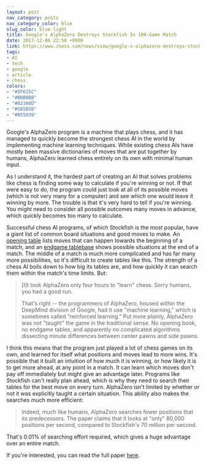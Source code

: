 ```yaml
---
layout: post
nav_category: posts
nav_category_color: blue
slug_color: blue-light
title: Google's AlphaZero Destroys Stockfish In 100-Game Match
date: 2017-12-06 22:58 +0900
link: https://www.chess.com/news/view/google-s-alphazero-destroys-stockfish-in-100-game-match
tags:
- AI
- tech
- google
- article
- chess
colors:
- "#5F625C"
- "#BBBBBB"
- "#023A8D"
- "#5B5B5B"
- "#B55039"
---
```


Google's AlphaZero program is a machine that plays chess, and it has managed to quickly become the strongest chess AI in the world by implementing machine learning techniques. While existing chess AIs have mostly been massive dictionaries of moves that are put together by humans, AlphaZero learned chess entirely on its own with minimal human input. 

As I understand it, the hardest part of creating an AI that solves problems like chess is finding some way to calculate if you're winning or not. If that were easy to do, the program could just look at all of its possible moves (which is not very many for a computer) and see which one would leave it winning by more. The trouble is that it's very hard to tell if you're winning. You might need to consider all possible outcomes many moves in advance, which quickly becomes too many to calculate. 

<!-- more -->

Successful chess AI programs, of which Stockfish is the most popular, have a giant list of common board situations and good moves to make. An [opening table](https://en.wikipedia.org/wiki/Chess_opening_theory_table) lists moves that can happen towards the beginning of a match, and an [endgame tablebase](https://en.wikipedia.org/wiki/Endgame_tablebase) shows possible situations at the end of a match. The middle of a match is much more complicated and has far many more possibilities, so it's difficult to create tables like this. The strength of a chess AI boils down to how big its tables are, and how quickly it can search them within the match's time limits. But:

>[I]t took AlphaZero only four hours to "learn" chess. Sorry humans, you had a good run.
>
>That's right -- the programmers of AlphaZero, housed within the DeepMind division of Google, had it use "machine learning," which is sometimes called "reinforced learning." Put more plainly, AlphaZero was not "taught" the game in the traditional sense. No opening book, no endgame tables, and apparently no complicated algorithms dissecting minute differences between center pawns and side pawns.

I think this means that the program just played a lot of chess games on its own, and learned for itself what positions and moves lead to more wins. It's possible that it built an intuition of how much it is winning, or how likely it is to get more ahead, at any point in a match. It can learn which moves don't pay off immediately but might give an advantage later. Programs like Stockfish can't really plan ahead, which is why they need to search their tables for the best move on every turn. AlphaZero isn't limited by whether or not it was explicitly taught a certain situation. This ability also makes the searches much more efficient:

> Indeed, much like humans, AlphaZero searches fewer positions that its predecessors. The paper claims that it looks at "only" 80,000 positions per second, compared to Stockfish's 70 million per second.

That's 0.01% of searching effort required, which gives a huge advantage over an entire match.

If you're interested, you can read the full paper [here](https://arxiv.org/pdf/1712.01815.pdf).
